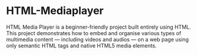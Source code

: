 # HTML-Mediaplayer
HTML Media Player is a beginner-friendly project built entirely using HTML. This project demonstrates how to embed and organise various types of multimedia content — including videos and audios — on a web page using only semantic HTML tags and native HTML5 media elements.  
